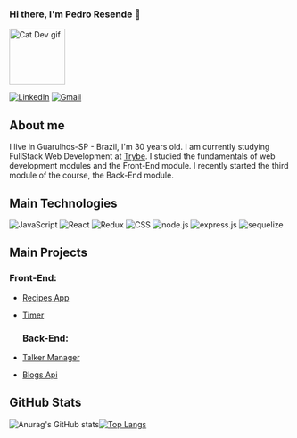 ### Hi there, I'm Pedro Resende 👋 

<img style="heigth: 100px; width: 100px"  alt="Cat Dev gif" src="https://media.tenor.com/N-fJ0Azh_ykAAAAC/cat-computer.gif" />

<a href="https://www.linkedin.com/in/pedro-luiz-resende/" target="blank"><img alt="LinkedIn" src="https://img.shields.io/badge/LinkedIn-0077B5?style=for-the-badge&logo=linkedin&logoColor=white" /></a> <a href="mailto:pedroresendedev@gmail.com" target="blank"><img alt="Gmail" src="https://img.shields.io/badge/Gmail-D14836?style=for-the-badge&logo=gmail&logoColor=white" /></a>



## About me

I live in Guarulhos-SP - Brazil, I'm 30 years old. I am currently studying FullStack Web Development at [Trybe](https://www.betrybe.com/). I studied the fundamentals of web development modules and the Front-End module. I recently started the third module of the course, the Back-End module.

## Main Technologies
<img alt="JavaScript" src="https://img.shields.io/badge/JavaScript-323330?style=for-the-badge&logo=javascript&logoColor=F7DF1E" /> <img alt="React" src="https://img.shields.io/badge/React-20232A?style=for-the-badge&logo=react&logoColor=61DAFB" /> <img alt="Redux" src="https://img.shields.io/badge/Redux-593D88?style=for-the-badge&logo=redux&logoColor=white" /> <img alt="CSS" src="https://img.shields.io/badge/CSS3-1572B6?style=for-the-badge&logo=css3&logoColor=white" /> <img alt="node.js" src="https://img.shields.io/badge/Node.js-339933?style=for-the-badge&logo=nodedotjs&logoColor=white" /> <img alt="express.js" src="https://img.shields.io/badge/Express.js-000000?style=for-the-badge&logo=express&logoColor=white" /> <img alt="sequelize" src="https://img.shields.io/badge/Sequelize-52B0E7?style=for-the-badge&logo=Sequelize&logoColor=white" />


## Main Projects
  ### Front-End:
- [Recipes App](https://github.com/pedroluizresende/recipes-app)
- [Timer](https://github.com/pedroluizresende/timer)

  ### Back-End:
- [Talker Manager](https://github.com/pedroluizresende/talk-manager)
- [Blogs Api](https://github.com/pedroluizresende/talk-manager)

## GitHub Stats

![Anurag's GitHub stats](https://github-readme-stats.vercel.app/api?username=pedroluizresende&show_icons=true&theme=synthwave)[![Top Langs](https://github-readme-stats.vercel.app/api/top-langs/?username=pedroluizresende&layout=compact)](https://github.com/anuraghazra/github-readme-stats)
